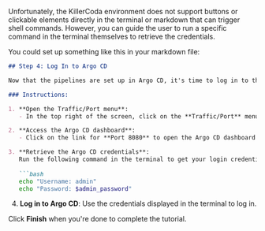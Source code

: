 Unfortunately, the KillerCoda environment does not support buttons or clickable elements directly in the terminal or markdown that can trigger shell commands. However, you can guide the user to run a specific command in the terminal themselves to retrieve the credentials.

You could set up something like this in your markdown file:

```md
## Step 4: Log In to Argo CD

Now that the pipelines are set up in Argo CD, it's time to log in to the Argo CD dashboard.

### Instructions:

1. **Open the Traffic/Port menu**:
   - In the top right of the screen, click on the **Traffic/Port** menu.

2. **Access the Argo CD dashboard**:
   - Click on the link for **Port 8080** to open the Argo CD dashboard in your browser.

3. **Retrieve the Argo CD credentials**:
   Run the following command in the terminal to get your login credentials:
   
   ```bash
   echo "Username: admin"
   echo "Password: $admin_password"
   ```

4. **Log in to Argo CD**:
   Use the credentials displayed in the terminal to log in.

Click **Finish** when you're done to complete the tutorial.
```

